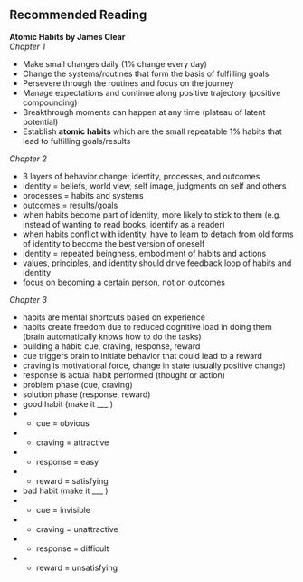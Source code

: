 ## Recommended Reading
**Atomic Habits by James Clear**
<br/>
*Chapter 1*
- Make small changes daily (1% change every day)
- Change the systems/routines that form the basis of fulfilling goals
- Persevere through the routines and focus on the journey
- Manage expectations and continue along positive trajectory (positive compounding)
- Breakthrough moments can happen at any time (plateau of latent potential)
- Establish **atomic habits** which are the small repeatable 1% habits that lead to fulfilling goals/results

*Chapter 2*
- 3 layers of behavior change: identity, processes, and outcomes
- identity = beliefs, world view, self image, judgments on self and others
- processes = habits and systems
- outcomes = results/goals
- when habits become part of identity, more likely to stick to them (e.g. instead of wanting to read books, identify as a reader)
- when habits conflict with identity, have to learn to detach from old forms of identity to become the best version of oneself
- identity = repeated beingness, embodiment of habits and actions
- values, principles, and identity should drive feedback loop of habits and identity
- focus on becoming a certain person, not on outcomes

*Chapter 3*
- habits are mental shortcuts based on experience
- habits create freedom due to reduced cognitive load in doing them (brain automatically knows how to do the tasks)
- building a habit: cue, craving, response, reward
- cue triggers brain to initiate behavior that could lead to a reward
- craving is motivational force, change in state (usually positive change)
- response is actual habit performed (thought or action)
- problem phase (cue, craving)
- solution phase (response, reward)
- good habit (make it ___ )
- - cue = obvious
- - craving = attractive
- - response = easy
- - reward = satisfying
- bad habit (make it ___ )
- - cue = invisible
- - craving = unattractive
- - response = difficult
- - reward = unsatisfying
